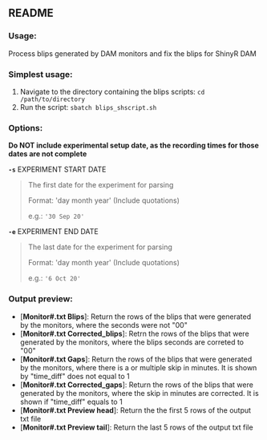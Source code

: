 README
------

### Usage: 

Process blips generated by DAM monitors and fix the blips for ShinyR DAM

### Simplest usage:

1. Navigate to the directory containing the blips scripts: `cd /path/to/directory`
2. Run the script: `sbatch blips_shscript.sh`
    
### Options:
**Do NOT include experimental setup date, as the recording times for those dates are not complete**

  __`-s`__ EXPERIMENT START DATE
  
> The first date for the experiment for parsing
>
> Format: 'day month year' (Include quotations)
>
> e.g.: `'30 Sep 20'`

  __`-e`__ EXPERIMENT END DATE
  
> The last date for the experiment for parsing
>
> Format: 'day month year' (Include quotations)
>
> e.g.: `'6 Oct 20'`

### Output preview:

- [**Monitor#.txt Blips**]: Return the rows of the blips that were generated by the monitors, where the seconds were not "00"
- [**Monitor#.txt Corrected_blips**]: Retrn the rows of the blips that were generated by the monitors, where the blips seconds are correted to "00"
- [**Monitor#.txt Gaps**]: Return the rows of the blips that were generated by the monitors, where there is a or multiple skip in minutes. It is shown by "time_diff" does not equal to 1
- [**Monitor#.txt Corrected_gaps**]: Return the rows of the blips that were generated by the monitors, where the skip in minutes are corrected. It is shown if "time_diff" equals to 1
- [**Monitor#.txt Preview head**]: Return the the first 5 rows of the output txt file
- [**Monitor#.txt Preview tail**]: Return the last 5 rows of the output txt file
